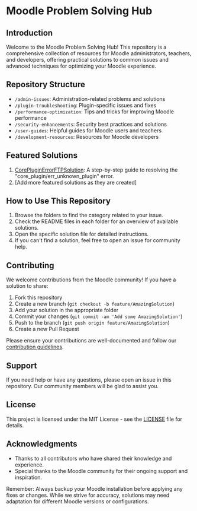 # Moodle Problem Solving Hub

## Introduction
Welcome to the Moodle Problem Solving Hub! This repository is a comprehensive collection of resources for Moodle administrators, teachers, and developers, offering practical solutions to common issues and advanced techniques for optimizing your Moodle experience.

## Repository Structure
- `/admin-issues`: Administration-related problems and solutions
- `/plugin-troubleshooting`: Plugin-specific issues and fixes
- `/performance-optimization`: Tips and tricks for improving Moodle performance
- `/security-enhancements`: Security best practices and solutions
- `/user-guides`: Helpful guides for Moodle users and teachers
- `/development-resources`: Resources for Moodle developers

## Featured Solutions
1. [CorePluginErrorFTPSolution](./admin-issues/CorePluginErrorFTPSolution.md): A step-by-step guide to resolving the "core_plugin/err_unknown_plugin" error.
2. [Add more featured solutions as they are created]

## How to Use This Repository
1. Browse the folders to find the category related to your issue.
2. Check the README files in each folder for an overview of available solutions.
3. Open the specific solution file for detailed instructions.
4. If you can't find a solution, feel free to open an issue for community help.

## Contributing
We welcome contributions from the Moodle community! If you have a solution to share:
1. Fork this repository
2. Create a new branch (`git checkout -b feature/AmazingSolution`)
3. Add your solution in the appropriate folder
4. Commit your changes (`git commit -am 'Add some AmazingSolution'`)
5. Push to the branch (`git push origin feature/AmazingSolution`)
6. Create a new Pull Request

Please ensure your contributions are well-documented and follow our [contribution guidelines](CONTRIBUTING.md).

## Support
If you need help or have any questions, please open an issue in this repository. Our community members will be glad to assist you.

## License
This project is licensed under the MIT License - see the [LICENSE](LICENSE) file for details.

## Acknowledgments
- Thanks to all contributors who have shared their knowledge and experience.
- Special thanks to the Moodle community for their ongoing support and inspiration.

Remember: Always backup your Moodle installation before applying any fixes or changes. While we strive for accuracy, solutions may need adaptation for different Moodle versions or configurations.
